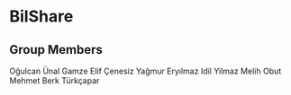 # BilShare

## Group Members
Oğulcan Ünal
Gamze Elif Çenesiz
Yağmur Eryılmaz
Idil Yilmaz
Melih Obut
Mehmet Berk Türkçapar
